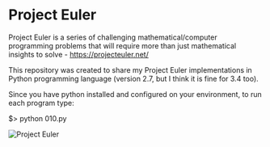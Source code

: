 # Project Euler

Project Euler is a series of challenging mathematical/computer programming problems that will require more than just mathematical insights to solve - https://projecteuler.net/

This repository was created to share my Project Euler implementations in Python programming language (version 2.7, but I think it is fine for 3.4 too).

Since you have python installed and configured on your environment, to run each program type:

$> python 010.py

 
![Project Euler](http://projecteuler.net/profile/felipeoriani.png)


